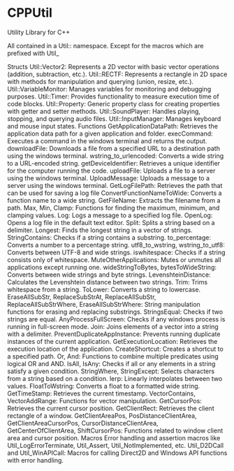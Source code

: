 # CPPUtil
Utility Library for C++

All contained in a Util:: namespace.  Except for the macros which are prefixed with Util_

Structs
Util::Vector2: Represents a 2D vector with basic vector operations (addition, subtraction, etc.).
Util::RECTF: Represents a rectangle in 2D space with methods for manipulation and querying (union, resize, etc.).
Util::VariableMonitor: Manages variables for monitoring and debugging purposes.
Util::Timer: Provides functionality to measure execution time of code blocks.
Util::Property<T>: Generic property class for creating properties with getter and setter methods.
Util::SoundPlayer: Handles playing, stopping, and querying audio files.
Util::InputManager: Manages keyboard and mouse input states.
Functions
GetApplicationDataPath: Retrieves the application data path for a given application and folder.
execCommand: Executes a command in the windows terminal and returns the output.
downloadFile: Downloads a file from a specified URL to a destination path using the windows terminal.
wstring_to_urlencoded: Converts a wide string to a URL-encoded string.
getDeviceIdentifier: Retrieves a unique identifier for the computer running the code.
uploadFile: Uploads a file to a server using the windows terminal.
UploadMessage: Uploads a message to a server using the windows terminal.
GetLogFilePath: Retrieves the path that can be used for saving a log file
ConvertFunctionNameToWide: Converts a function name to a wide string.
GetFileName: Extracts the filename from a path.
Max, Min, Clamp: Functions for finding the maximum, minimum, and clamping values.
Log: Logs a message to a specified log file.
OpenLog: Opens a log file in the default text editor.
Split: Splits a string based on a delimiter.
Longest: Finds the longest string in a vector of strings.
StringContains: Checks if a string contains a substring.
to_percentage: Converts a number to a percentage string.
utf8_to_wstring, wstring_to_utf8: Converts between UTF-8 and wide strings.
iswhitespace: Checks if a string consists only of whitespace.
MuteOtherApplications: Mutes or unmutes all applications except running one.
wideStringToBytes, bytesToWideString: Converts between wide strings and byte strings.
LevenshteinDistance: Calculates the Levenshtein distance between two strings.
Trim: Trims whitespace from a string.
ToLower: Converts a string to lowercase.
EraseAllSubStr, ReplaceSubStrAt, ReplaceAllSubStr, ReplaceAllSubStrWhere, EraseAllSubStrWhere: String manipulation functions for erasing and replacing substrings.
StringsEqual: Checks if two strings are equal.
AnyProcessFullScreen: Checks if any windows process is running in full-screen mode.
Join: Joins elements of a vector into a string with a delimiter.
PreventDuplicateAppInstance: Prevents running duplicate instances of the current application.
GetExecutionLocation: Retrieves the execution location of the application.
CreateShortcut: Creates a shortcut to a specified path.
Or, And: Functions to combine multiple predicates using logical OR and AND.
IsAll, IsAny: Checks if all or any elements in a string satisfy a given condition.
StringWhere, StringExcept: Selects characters from a string based on a condition.
lerp: Linearly interpolates between two values.
FloatToWstring: Converts a float to a formatted wide string.
GetTimeStamp: Retrieves the current timestamp.
VectorContains, VectorAddRange: Functions for vector manipulation.
GetCursorPos: Retrieves the current cursor position.
GetClientRect: Retrieves the client rectangle of a window.
GetClientAreaPos, PosDistanceClientArea, GetClientAreaCursorPos, CursorDistanceClientArea, GetCenterOfClientArea, ShiftCursorPos: Functions related to window client area and cursor position.
Macros
Error handling and assertion macros like Util_LogErrorTerminate, Util_Assert, Util_NotImplemented, etc.
Util_D2DCall and Util_WinAPICall: Macros for calling Direct2D and Windows API functions with error handling.
